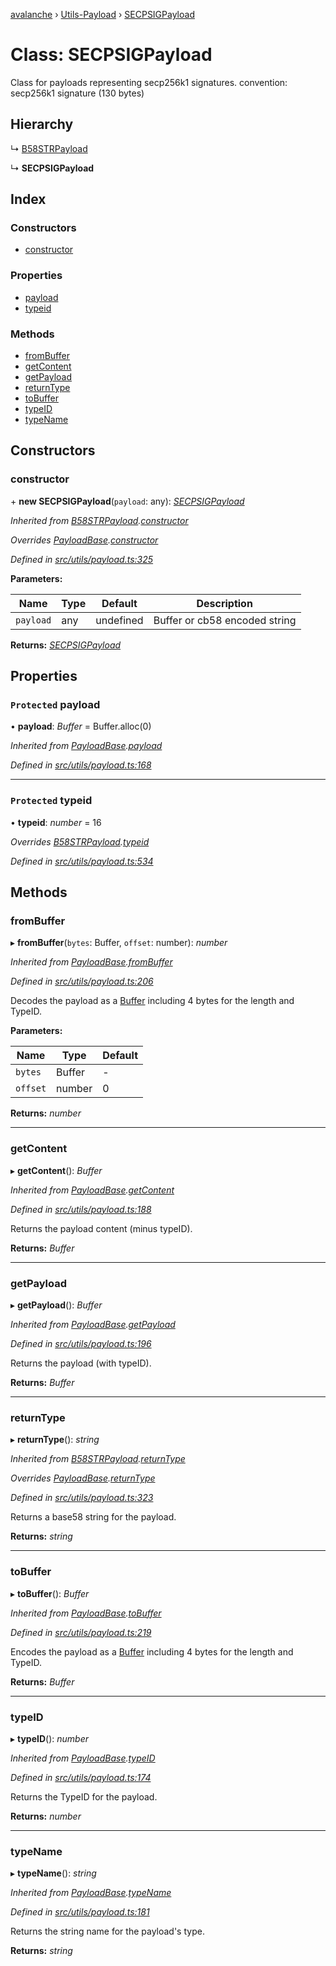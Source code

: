 [avalanche](../README.md) › [Utils-Payload](../modules/utils_payload.md) › [SECPSIGPayload](utils_payload.secpsigpayload.md)

# Class: SECPSIGPayload

Class for payloads representing secp256k1 signatures.
convention: secp256k1 signature (130 bytes)

## Hierarchy

  ↳ [B58STRPayload](utils_payload.b58strpayload.md)

  ↳ **SECPSIGPayload**

## Index

### Constructors

* [constructor](utils_payload.secpsigpayload.md#constructor)

### Properties

* [payload](utils_payload.secpsigpayload.md#protected-payload)
* [typeid](utils_payload.secpsigpayload.md#protected-typeid)

### Methods

* [fromBuffer](utils_payload.secpsigpayload.md#frombuffer)
* [getContent](utils_payload.secpsigpayload.md#getcontent)
* [getPayload](utils_payload.secpsigpayload.md#getpayload)
* [returnType](utils_payload.secpsigpayload.md#returntype)
* [toBuffer](utils_payload.secpsigpayload.md#tobuffer)
* [typeID](utils_payload.secpsigpayload.md#typeid)
* [typeName](utils_payload.secpsigpayload.md#typename)

## Constructors

###  constructor

\+ **new SECPSIGPayload**(`payload`: any): *[SECPSIGPayload](utils_payload.secpsigpayload.md)*

*Inherited from [B58STRPayload](utils_payload.b58strpayload.md).[constructor](utils_payload.b58strpayload.md#constructor)*

*Overrides [PayloadBase](utils_payload.payloadbase.md).[constructor](utils_payload.payloadbase.md#constructor)*

*Defined in [src/utils/payload.ts:325](https://github.com/ava-labs/avalanchejs/blob/ae78dee/src/utils/payload.ts#L325)*

**Parameters:**

Name | Type | Default | Description |
------ | ------ | ------ | ------ |
`payload` | any | undefined | Buffer or cb58 encoded string  |

**Returns:** *[SECPSIGPayload](utils_payload.secpsigpayload.md)*

## Properties

### `Protected` payload

• **payload**: *Buffer* = Buffer.alloc(0)

*Inherited from [PayloadBase](utils_payload.payloadbase.md).[payload](utils_payload.payloadbase.md#protected-payload)*

*Defined in [src/utils/payload.ts:168](https://github.com/ava-labs/avalanchejs/blob/ae78dee/src/utils/payload.ts#L168)*

___

### `Protected` typeid

• **typeid**: *number* = 16

*Overrides [B58STRPayload](utils_payload.b58strpayload.md).[typeid](utils_payload.b58strpayload.md#protected-typeid)*

*Defined in [src/utils/payload.ts:534](https://github.com/ava-labs/avalanchejs/blob/ae78dee/src/utils/payload.ts#L534)*

## Methods

###  fromBuffer

▸ **fromBuffer**(`bytes`: Buffer, `offset`: number): *number*

*Inherited from [PayloadBase](utils_payload.payloadbase.md).[fromBuffer](utils_payload.payloadbase.md#frombuffer)*

*Defined in [src/utils/payload.ts:206](https://github.com/ava-labs/avalanchejs/blob/ae78dee/src/utils/payload.ts#L206)*

Decodes the payload as a [Buffer](https://github.com/feross/buffer) including 4 bytes for the length and TypeID.

**Parameters:**

Name | Type | Default |
------ | ------ | ------ |
`bytes` | Buffer | - |
`offset` | number | 0 |

**Returns:** *number*

___

###  getContent

▸ **getContent**(): *Buffer*

*Inherited from [PayloadBase](utils_payload.payloadbase.md).[getContent](utils_payload.payloadbase.md#getcontent)*

*Defined in [src/utils/payload.ts:188](https://github.com/ava-labs/avalanchejs/blob/ae78dee/src/utils/payload.ts#L188)*

Returns the payload content (minus typeID).

**Returns:** *Buffer*

___

###  getPayload

▸ **getPayload**(): *Buffer*

*Inherited from [PayloadBase](utils_payload.payloadbase.md).[getPayload](utils_payload.payloadbase.md#getpayload)*

*Defined in [src/utils/payload.ts:196](https://github.com/ava-labs/avalanchejs/blob/ae78dee/src/utils/payload.ts#L196)*

Returns the payload (with typeID).

**Returns:** *Buffer*

___

###  returnType

▸ **returnType**(): *string*

*Inherited from [B58STRPayload](utils_payload.b58strpayload.md).[returnType](utils_payload.b58strpayload.md#returntype)*

*Overrides [PayloadBase](utils_payload.payloadbase.md).[returnType](utils_payload.payloadbase.md#abstract-returntype)*

*Defined in [src/utils/payload.ts:323](https://github.com/ava-labs/avalanchejs/blob/ae78dee/src/utils/payload.ts#L323)*

Returns a base58 string for the payload.

**Returns:** *string*

___

###  toBuffer

▸ **toBuffer**(): *Buffer*

*Inherited from [PayloadBase](utils_payload.payloadbase.md).[toBuffer](utils_payload.payloadbase.md#tobuffer)*

*Defined in [src/utils/payload.ts:219](https://github.com/ava-labs/avalanchejs/blob/ae78dee/src/utils/payload.ts#L219)*

Encodes the payload as a [Buffer](https://github.com/feross/buffer) including 4 bytes for the length and TypeID.

**Returns:** *Buffer*

___

###  typeID

▸ **typeID**(): *number*

*Inherited from [PayloadBase](utils_payload.payloadbase.md).[typeID](utils_payload.payloadbase.md#typeid)*

*Defined in [src/utils/payload.ts:174](https://github.com/ava-labs/avalanchejs/blob/ae78dee/src/utils/payload.ts#L174)*

Returns the TypeID for the payload.

**Returns:** *number*

___

###  typeName

▸ **typeName**(): *string*

*Inherited from [PayloadBase](utils_payload.payloadbase.md).[typeName](utils_payload.payloadbase.md#typename)*

*Defined in [src/utils/payload.ts:181](https://github.com/ava-labs/avalanchejs/blob/ae78dee/src/utils/payload.ts#L181)*

Returns the string name for the payload's type.

**Returns:** *string*
